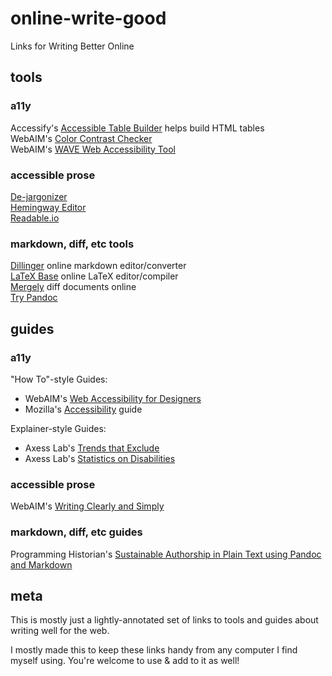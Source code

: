 # online-write-good

Links for Writing Better Online  

## tools  

### a11y  

Accessify's [Accessible Table Builder](http://accessify.com/tools-and-wizards/accessibility-tools/table-builder/) helps build HTML tables  
WebAIM's [Color Contrast Checker](https://webaim.org/resources/contrastchecker/)  
WebAIM's [WAVE Web Accessibility Tool](http://wave.webaim.org)  

### accessible prose  

[De-jargonizer](http://scienceandpublic.com)  
[Hemingway Editor](http://www.hemingwayapp.com)  
[Readable.io](https://readable.io/text/)  

### markdown, diff, etc tools  

[Dillinger](https://dillinger.io) online markdown editor/converter  
[LaTeX Base](https://latexbase.com) online LaTeX editor/compiler  
[Mergely](http://www.mergely.com/editor) diff documents online  
[Try Pandoc](http://pandoc.org/try/)  

## guides  

### a11y  

"How To"-style Guides:  
- WebAIM's [Web Accessibility for Designers](https://webaim.org/resources/designers/)  
- Mozilla's [Accessibility](https://developer.mozilla.org/en-US/docs/Web/Accessibility) guide  

Explainer-style Guides:  
- Axess Lab's [Trends that Exclude](https://axesslab.com/trends/)  
- Axess Lab's [Statistics on Disabilities](https://axesslab.com/statistics-on-disabilities/)  

### accessible prose  

WebAIM's [Writing Clearly and Simply](https://webaim.org/techniques/writing/)  

### markdown, diff, etc guides  

Programming Historian's [Sustainable Authorship in Plain Text using Pandoc and Markdown](https://programminghistorian.org/lessons/sustainable-authorship-in-plain-text-using-pandoc-and-markdown)  

## meta  

This is mostly just a lightly-annotated set of links to tools and guides about writing well for the web.  

I mostly made this to keep these links handy from any computer I find myself using. You're welcome to use & add to it as well!  
